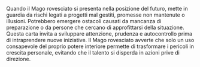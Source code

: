 Quando il Mago rovesciato si presenta nella posizione del futuro, mette in guardia da rischi legati a progetti mal gestiti, promesse non mantenute o illusioni. Potrebbero emergere ostacoli causati da mancanza di preparazione o da persone che cercano di approfittarsi della situazione.  
Questa carta invita a sviluppare attenzione, prudenza e autocontrollo prima di intraprendere nuove iniziative. Il Mago rovesciato avverte che solo un uso consapevole del proprio potere interiore permette di trasformare i pericoli in crescita personale, evitando che il talento si disperda in azioni prive di direzione.
